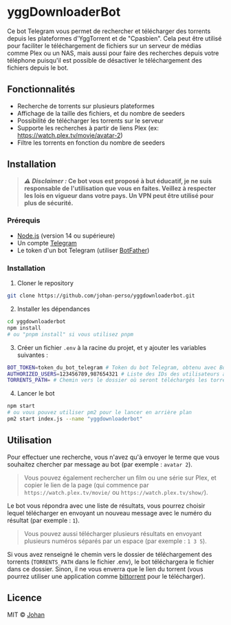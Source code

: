 # yggDownloaderBot

Ce bot Telegram vous permet de rechercher et télécharger des torrents depuis les plateformes d'YggTorrent et de "Cpasbien". Cela peut être utilisé pour faciliter le téléchargement de fichiers sur un serveur de médias comme Plex ou un NAS, mais aussi pour faire des recherches depuis votre téléphone puisqu'il est possible de désactiver le téléchargement des fichiers depuis le bot.


## Fonctionnalités

- Recherche de torrents sur plusieurs plateformes
- Affichage de la taille des fichiers, et du nombre de seeders
- Possibilité de télécharger les torrents sur le serveur
- Supporte les recherches à partir de liens Plex (ex: https://watch.plex.tv/movie/avatar-2)
- Filtre les torrents en fonction du nombre de seeders

## Installation

> **___⚠️ Disclaimer :___ Ce bot vous est proposé à but éducatif, je ne suis responsable de l'utilisation que vous en faites. Veillez à respecter les lois en vigueur dans votre pays. Un VPN peut être utilisé pour plus de sécurité.**

### Prérequis

- [Node.js](https://nodejs.org/en/) (version 14 ou supérieure)
- Un compte [Telegram](https://telegram.org/)
- Le token d'un bot Telegram (utiliser [BotFather](https://t.me/botfather))

### Installation

1. Cloner le repository
```sh
git clone https://github.com/johan-perso/yggdownloaderbot.git
```

2. Installer les dépendances
```sh
cd yggdownloaderbot
npm install
# ou "pnpm install" si vous utilisez pnpm
```

3. Créer un fichier `.env` à la racine du projet, et y ajouter les variables suivantes :
```sh
BOT_TOKEN=token_du_bot_telegram # Token du bot Telegram, obtenu avec BotFather
AUTHORIZED_USERS=123456789,987654321 # Liste des IDs des utilisateurs autorisés, séparés par des virgules. Obtenir son ID : https://www.youtube.com/watch?v=e_d3KqI6zkI
TORRENTS_PATH= # Chemin vers le dossier où seront téléchargés les torrents. Exemple : /home/user/torrents. Si non renseigné, les torrents ne seront pas téléchargés.
```

4. Lancer le bot
```sh
npm start
# ou vous pouvez utiliser pm2 pour le lancer en arrière plan
pm2 start index.js --name "yggdownloaderbot"
```

## Utilisation

Pour effectuer une recherche, vous n'avez qu'à envoyer le terme que vous souhaitez chercher par message au bot (par exemple : `avatar 2`).

> Vous pouvez également rechercher un film ou une série sur Plex, et copier le lien de la page (qui commence par `https://watch.plex.tv/movie/` ou `https://watch.plex.tv/show/`).

Le bot vous répondra avec une liste de résultats, vous pourrez choisir lequel télécharger en envoyant un nouveau message avec le numéro du résultat (par exemple : `1`).

> Vous pouvez aussi télécharger plusieurs résultats en envoyant plusieurs numéros séparés par un espace (par exemple : `1 3 5`).

Si vous avez renseigné le chemin vers le dossier de téléchargement des torrents (`TORRENTS_PATH` dans le fichier .env), le bot téléchargera le fichier dans ce dossier. Sinon, il ne vous enverra que le lien du torrent (vous pourrez utiliser une application comme [bittorrent](https://www.bittorrent.com/) pour le télécharger).


## Licence

MIT © [Johan](https://johanstick.me)
